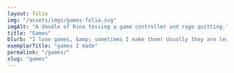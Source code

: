 ```yaml
---
layout: folio
img: "/assets/imgs/games-folio.svg"
imgAlt: "A doodle of Rina tossing a game controller and rage quitting."
title: "Games"
blurb: "I love games, &amp; sometimes I make them! Usually they are learning games, because I have a strong love of edutainment media; but any chance to make fun is welcome in my domain. 🎮"
exemplarTitle: "games I made"
permalink: "/games/"
slug: "games"
---
```

